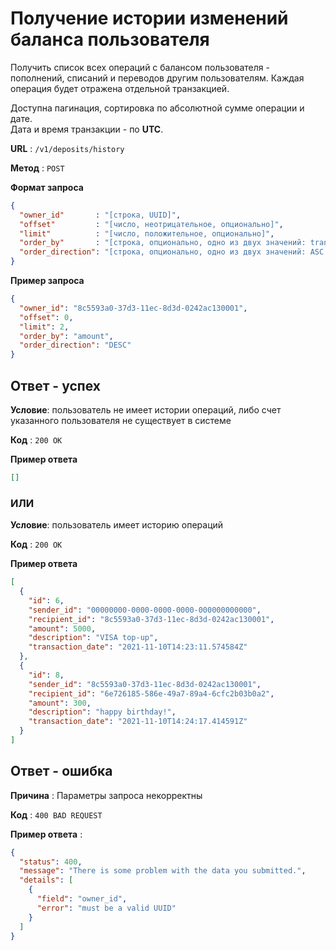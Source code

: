 # Получение истории изменений баланса пользователя

Получить список всех операций с балансом пользователя - пополнений, списаний и переводов другим пользователям.
Каждая операция будет отражена отдельной транзакцией.

Доступна пагинация, сортировка по абсолютной сумме операции и дате.<br>
Дата и время транзакции - по **UTC**.

**URL** : `/v1/deposits/history`

**Метод** : `POST`

**Формат запроса**

```json
{
  "owner_id"       : "[строка, UUID]",
  "offset"         : "[число, неотрицательное, опционально]",
  "limit"          : "[число, положительное, опционально]",
  "order_by"       : "[строка, опционально, одно из двух значений: transaction_date или amount]",
  "order_direction": "[строка, опционально, одно из двух значений: ASC или DESC]"
}
```

**Пример запроса**

```json
{
  "owner_id": "8c5593a0-37d3-11ec-8d3d-0242ac130001",
  "offset": 0,
  "limit": 2,
  "order_by": "amount",
  "order_direction": "DESC"
}
```

## Ответ - успех

**Условие**: пользователь не имеет истории операций, либо счет указанного пользователя
не существует в системе

**Код** : `200 OK`

**Пример ответа**

```json
[]
```

### ИЛИ 

**Условие**: пользователь имеет историю операций

**Код** : `200 OK`

**Пример ответа**

```json
[
  {
    "id": 6,
    "sender_id": "00000000-0000-0000-0000-000000000000",
    "recipient_id": "8c5593a0-37d3-11ec-8d3d-0242ac130001",
    "amount": 5000,
    "description": "VISA top-up",
    "transaction_date": "2021-11-10T14:23:11.574584Z"
  },
  {
    "id": 8,
    "sender_id": "8c5593a0-37d3-11ec-8d3d-0242ac130001",
    "recipient_id": "6e726185-586e-49a7-89a4-6cfc2b03b0a2",
    "amount": 300,
    "description": "happy birthday!",
    "transaction_date": "2021-11-10T14:24:17.414591Z"
  }
]
```

## Ответ - ошибка

**Причина** : Параметры запроса некорректны

**Код** : `400 BAD REQUEST`

**Пример ответа** :

```json
{
  "status": 400,
  "message": "There is some problem with the data you submitted.",
  "details": [
    {
      "field": "owner_id",
      "error": "must be a valid UUID"
    }
  ]
}
```
